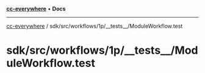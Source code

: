 [**cc-everywhere**](../../../../../index.md) • **Docs**

***

[cc-everywhere](../../../../../index.md) / sdk/src/workflows/1p/\_\_tests\_\_/ModuleWorkflow.test

# sdk/src/workflows/1p/\_\_tests\_\_/ModuleWorkflow.test
